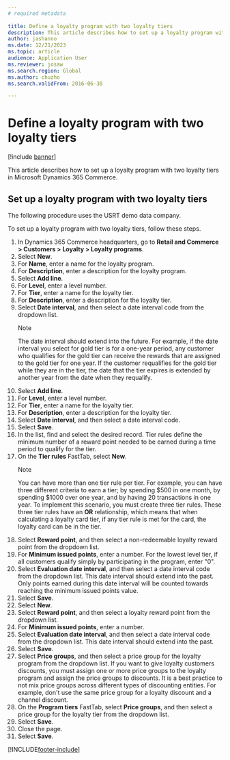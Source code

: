 ```yaml
--- 
# required metadata 
 
title: Define a loyalty program with two loyalty tiers
description: This article describes how to set up a loyalty program with two loyalty tiers in Microsoft Dynamics 365 Commerce. 
author: jashanno
ms.date: 12/21/2023
ms.topic: article  
audience: Application User 
ms.reviewer: josaw
ms.search.region: Global
ms.author: chuzho
ms.search.validFrom: 2016-06-30 

---
```

# Define a loyalty program with two loyalty tiers

[!include [banner](../includes/banner.md)]

This article describes how to set up a loyalty program with two loyalty tiers in Microsoft Dynamics 365 Commerce.

## Set up a loyalty program with two loyalty tiers

The following procedure uses the USRT demo data company.

To set up a loyalty program with two loyalty tiers, follow these steps.

1. In Dynamics 365 Commerce headquarters, go to **Retail and Commerce \> Customers \> Loyalty \> Loyalty programs**.
1. Select **New**.
1. For **Name**, enter a name for the loyalty program.
1. For **Description**, enter a description for the loyalty program.
1. Select **Add line**.
1. For **Level**, enter a level number.
1. For **Tier**, enter a name for the loyalty tier.
1. For **Description**, enter a description for the loyalty tier.
1. Select **Date interval**, and then select a date interval code from the dropdown list.
    > [!NOTE]
    > The date interval should extend into the future. For example, if the date interval you select for gold tier is for a one-year period, any customer who qualifies for the gold tier can receive the rewards that are assigned to the gold tier for one year. If the customer requalifies for the gold tier while they are in the tier, the date that the tier expires is extended by another year from the date when they requalify.  
1. Select **Add line**.
1. For **Level**, enter a level number.
1. For **Tier**, enter a name for the loyalty tier.
1. For **Description**, enter a description for the loyalty tier.
1. Select **Date interval**, and then select a date interval code.
1. Select **Save**.
1. In the list, find and select the desired record. Tier rules define the minimum number of a reward point needed to be earned during a time period to qualify for the tier.  
1. On the **Tier rules** FastTab, select **New**.
    > [!NOTE]
    > You can have more than one tier rule per tier. For example, you can have three different criteria to earn a tier; by spending $500 in one month, by spending $1000 over one year, and by having 20 transactions in one year. To implement this scenario, you must create three tier rules. These three tier rules have an **OR** relationship, which means that when calculating a loyalty card tier, if any tier rule is met for the card, the loyalty card can be in the tier.
1. Select **Reward point**, and then select a non-redeemable loyalty reward point from the dropdown list.  
1. For **Minimum issued points**, enter a number. For the lowest level tier, if all customers qualify simply by participating in the program, enter "0".  
1. Select **Evaluation date interval**, and then select a date interval code from the dropdown list. This date interval should extend into the past. Only points earned during this date interval will be counted towards reaching the minimum issued points value.  
1. Select **Save**.
1. Select **New**.
1. Select **Reward point**, and then select a loyalty reward point from the dropdown list.
1. For **Minimum issued points**, enter a number.
1. Select **Evaluation date interval**, and then select a date interval code from the dropdown list. This date interval should extend into the past.  
1. Select **Save**.
1. Select **Price groups**, and then select a price group for the loyalty program from the dropdown list. If you want to give loyalty customers discounts, you must assign one or more price groups to the loyalty program and assign the price groups to discounts. It is a best practice to not mix price groups across different types of discounting entities. For example, don't use the same price group for a loyalty discount and a channel discount.  
1. On the **Program tiers** FastTab, select **Price groups**, and then select a price group for the loyalty tier from the dropdown list.
1. Select **Save**.
1. Close the page.
1. Select **Save**.



[!INCLUDE[footer-include](../../includes/footer-banner.md)]
